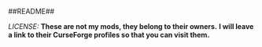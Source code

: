 ##README##

*LICENSE:*
**These are not my mods, they belong to their owners.**
**I will leave a link to their CurseForge profiles so that you can visit them.**
